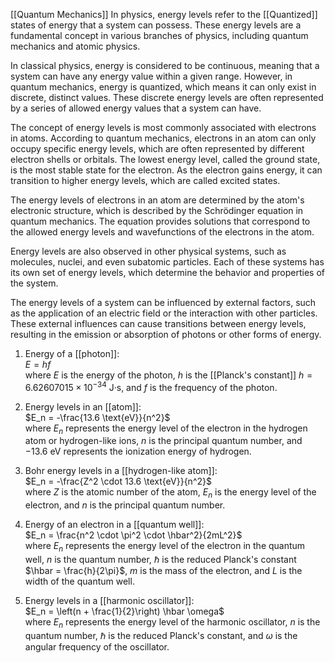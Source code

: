 [[Quantum Mechanics]]
In physics, energy levels refer to the [[Quantized]] states of energy that a system can possess. These energy levels are a fundamental concept in various branches of physics, including quantum mechanics and atomic physics.

In classical physics, energy is considered to be continuous, meaning that a system can have any energy value within a given range. However, in quantum mechanics, energy is quantized, which means it can only exist in discrete, distinct values. These discrete energy levels are often represented by a series of allowed energy values that a system can have.

The concept of energy levels is most commonly associated with electrons in atoms. According to quantum mechanics, electrons in an atom can only occupy specific energy levels, which are often represented by different electron shells or orbitals. The lowest energy level, called the ground state, is the most stable state for the electron. As the electron gains energy, it can transition to higher energy levels, which are called excited states.

The energy levels of electrons in an atom are determined by the atom's electronic structure, which is described by the Schrödinger equation in quantum mechanics. The equation provides solutions that correspond to the allowed energy levels and wavefunctions of the electrons in the atom.

Energy levels are also observed in other physical systems, such as molecules, nuclei, and even subatomic particles. Each of these systems has its own set of energy levels, which determine the behavior and properties of the system.

The energy levels of a system can be influenced by external factors, such as the application of an electric field or the interaction with other particles. These external influences can cause transitions between energy levels, resulting in the emission or absorption of photons or other forms of energy.

1. Energy of a [[photon]]:  
    $E = hf$  
    where $E$ is the energy of the photon, $h$ is the [[Planck's constant]] $h = 6.62607015 \times 10^{-34}$ J·s, and $f$ is the frequency of the photon.
    
2. Energy levels in an [[atom]]:  
    $E_n = -\frac{13.6 \text{eV}}{n^2}$  
    where $E_n$ represents the energy level of the electron in the hydrogen atom or hydrogen-like ions, $n$ is the principal quantum number, and $-13.6$ eV represents the ionization energy of hydrogen.
    
3. Bohr energy levels in a [[hydrogen-like atom]]:  
    $E_n = -\frac{Z^2 \cdot 13.6 \text{eV}}{n^2}$  
    where $Z$ is the atomic number of the atom, $E_n$ is the energy level of the electron, and $n$ is the principal quantum number.
    
4. Energy of an electron in a [[quantum well]]:  
    $E_n = \frac{n^2 \cdot \pi^2 \cdot \hbar^2}{2mL^2}$  
    where $E_n$ represents the energy level of the electron in the quantum well, $n$ is the quantum number, $\hbar$ is the reduced Planck's constant $\hbar = \frac{h}{2\pi}$, $m$ is the mass of the electron, and $L$ is the width of the quantum well.
    
5. Energy levels in a [[harmonic oscillator]]:  
    $E_n = \left(n + \frac{1}{2}\right) \hbar \omega$  
    where $E_n$ represents the energy level of the harmonic oscillator, $n$ is the quantum number, $\hbar$ is the reduced Planck's constant, and $\omega$ is the angular frequency of the oscillator.